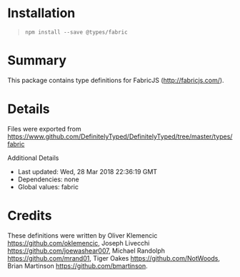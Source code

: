 # Installation
> `npm install --save @types/fabric`

# Summary
This package contains type definitions for FabricJS (http://fabricjs.com/).

# Details
Files were exported from https://www.github.com/DefinitelyTyped/DefinitelyTyped/tree/master/types/fabric

Additional Details
 * Last updated: Wed, 28 Mar 2018 22:36:19 GMT
 * Dependencies: none
 * Global values: fabric

# Credits
These definitions were written by Oliver Klemencic <https://github.com/oklemencic>, Joseph Livecchi <https://github.com/joewashear007>, Michael Randolph <https://github.com/mrand01>, Tiger Oakes <https://github.com/NotWoods>, Brian Martinson <https://github.com/bmartinson>.
